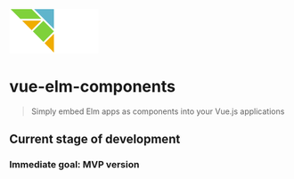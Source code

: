 <!-- <p align="center">
  <a href="https://vuejs.org" target="_blank" rel="noopener noreferrer">
    <img height="80" src="https://upload.wikimedia.org/wikipedia/commons/thumb/9/95/Vue.js_Logo_2.svg/1200px-Vue.js_Logo_2.svg.png" alt="Vue logo">
  </a>
  <a href="https://elm-lang.org" target="_blank" rel="noopener noreferrer">
    <img height="80" src="https://upload.wikimedia.org/wikipedia/commons/thumb/f/f3/Elm_logo.svg/1024px-Elm_logo.svg.png" alt="Elm logo">
  </a> -->
  <a href="https://elm-lang.org" target="_blank" rel="noopener noreferrer">
    <img height="80" src="https://raw.githubusercontent.com/amirmahdimajedi/vue-elm-components/master/assets/logo.svg" alt="Elm logo">
  </a>
  
</p>

# vue-elm-components

> Simply embed Elm apps as components into your Vue.js applications

## Current stage of development <prototype>

### Immediate goal: MVP version
